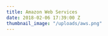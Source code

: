 ```yaml
---
title: Amazon Web Services
date: 2018-02-06 17:39:00 Z
thumbnail_image: "/uploads/aws.png"
---
```


